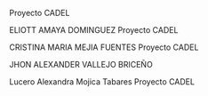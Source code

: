 Proyecto CADEL


ELIOTT AMAYA DOMINGUEZ
Proyecto CADEL


CRISTINA MARIA MEJIA FUENTES
Proyecto CADEL

JHON ALEXANDER VALLEJO BRICEÑO

Lucero Alexandra Mojica Tabares
Proyecto CADEL
